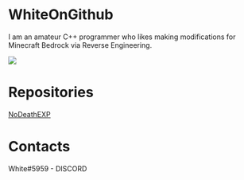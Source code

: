 
# WhiteOnGithub

I am an amateur C++ programmer who likes making modifications for Minecraft Bedrock via Reverse Engineering.

![](https://github-readme-stats.vercel.app/api?username=WhiteOnGithub&show_icons=true&theme=react)

# Repositories
[NoDeathEXP](https://github.com/WhiteOnGitHub/NoDeathEXP-for-MCBE)
# Contacts 
White#5959 - DISCORD



